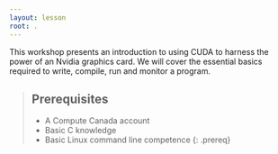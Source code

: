 ```yaml
---
layout: lesson
root: .
---
```

This workshop presents an introduction to using CUDA to harness the power of an Nvidia graphics card. We will cover the essential basics required to write, compile, run and monitor a program.

> ## Prerequisites
>
> - A Compute Canada account
> - Basic C knowledge
> - Basic Linux command line competence
{: .prereq}
